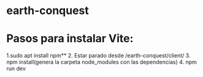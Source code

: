 # earth-conquest

# **Pasos para instalar Vite:**
 1.sudo apt install npm**
 2. Estar parado desde /earth-conquest/client/
 3. npm install(genera la carpeta node_modules con las dependencias)
 4. npm run dev
